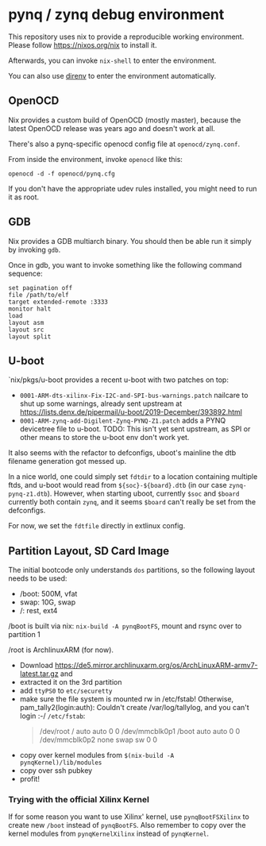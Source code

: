 # pynq / zynq debug environment

This repository uses nix to provide a reproducible working environment. Please
follow https://nixos.org/nix to install it.

Afterwards, you can invoke `nix-shell` to enter the environment.

You can also use [direnv](https://direnv.net) to enter the environment
automatically.

## OpenOCD
Nix provides a custom build of OpenOCD (mostly master), because the latest
OpenOCD release was years ago and doesn't work at all.

There's also a pynq-specific openocd config file at `openocd/zynq.conf`.

From inside the environment, invoke `openocd` like this:

```
openocd -d -f openocd/pynq.cfg
```

If you don't have the appropriate udev rules installed, you might need to run
it as root.

## GDB
Nix provides a GDB multiarch binary. You should then be able run it simply by
invoking `gdb`.

Once in gdb, you want to invoke something like the following command sequence:

```
set pagination off
file /path/to/elf
target extended-remote :3333
monitor halt
load
layout asm
layout src
layout split
```

## U-boot
`nix/pkgs/u-boot provides a recent u-boot with two patches on top:
 - `0001-ARM-dts-xilinx-Fix-I2C-and-SPI-bus-warnings.patch`
   nailcare to shut up some warnings, already sent upstream at
   https://lists.denx.de/pipermail/u-boot/2019-December/393892.html
 - `0001-ARM-zynq-add-Digilent-Zynq-PYNQ-Z1.patch`
   adds a PYNQ devicetree file to u-boot.
   TODO: This isn't yet sent upstream, as SPI or other means to store the
   u-boot env don't work yet.

It also seems with the refactor to defconfigs, uboot's mainline the dtb
filename generation got messed up.

In a nice world, one could simply set `fdtdir` to a location containing
multiple ftds, and u-boot would read from `${soc}-${board}.dtb` (in our case
`zynq-pynq-z1.dtb`).
However, when starting uboot, currently `$soc` and `$board` currently both
contain `zynq`, and it seems `$board` can't really be set from the defconfigs.

For now, we set the `fdtfile` directly in extlinux config.


## Partition Layout, SD Card Image
The initial bootcode only understands `dos` partitions, so the following layout
needs to be used:
 - /boot: 500M, vfat
 - swap: 10G, swap
 - /: rest, ext4

/boot is built via nix:
`nix-build -A pynqBootFS`, mount and rsync over to partition 1

/root is ArchlinuxARM (for now).
 - Download https://de5.mirror.archlinuxarm.org/os/ArchLinuxARM-armv7-latest.tar.gz and
 - extracted it on the 3rd partition
 - add `ttyPS0` to `etc/securetty`
 - make sure the file system is mounted rw in /etc/fstab! Otherwise, pam_tally2(login:auth): Couldn't create /var/log/tallylog, and you can't login :-/
   `/etc/fstab`:
   > /dev/root / auto auto 0 0
   > /dev/mmcblk0p1 /boot auto auto 0 0
   > /dev/mmcblk0p2 none swap sw 0 0
 - copy over kernel modules from `$(nix-build -A pynqKernel)/lib/modules`
 - copy over ssh pubkey
 - profit!

### Trying with the official Xilinx Kernel
If for some reason you want to use Xilinx' kernel, use `pynqBootFSXilinx` to
create new `/boot` instead of `pynqBootFS`.
Also remember to copy over the kernel modules from `pynqKernelXilinx` instead
of `pynqKernel`.
